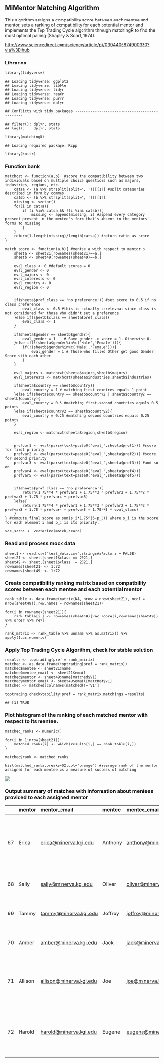 MiMentor Matching Algorithm
---------------------------

This algorithm assigns a compatibility score between each mentee and
mentor, sets a ranking of compatibility for each potential mentor and
implements the Top Trading Cycle algorithm through matchingR to find the
most optimal pairing (Shapley & Scarf, 1974).

<http://www.sciencedirect.com/science/article/pii/0304406874900330?via%3Dihub>

### Libraries

    library(tidyverse)

    ## Loading tidyverse: ggplot2
    ## Loading tidyverse: tibble
    ## Loading tidyverse: tidyr
    ## Loading tidyverse: readr
    ## Loading tidyverse: purrr
    ## Loading tidyverse: dplyr

    ## Conflicts with tidy packages ----------------------------------------------

    ## filter(): dplyr, stats
    ## lag():    dplyr, stats

    library(matchingR)

    ## Loading required package: Rcpp

    library(knitr)

### Function bank

    matchcat <- function(a,b){ #score the compatibility between two individuals based on multiple choice questions such as majors, industries, regions, etc.
        catsa <- (a %>% strsplit(split=', '))[[1]] #split categories described in form by commas
        catsb <- (b %>% strsplit(split=', '))[[1]]
        missing <- vector()
        for(i in catsa){
            if (i %in% catsa && !(i %in% catsb)){
                missing <- append(missing, i) #append every category present present in the mentee's form that's absent in the mentors' forms to missing 
            }
        }
        return(1-length(missing)/length(catsa)) #return ratio as score
    }

    match_score <- function(a,b){ #mentee a with respect to mentor b
        sheeta <- sheet21[rownames(sheet21)==a,]
        sheetb <- sheet49[rownames(sheet49)==b,]
        
        eval_class <- 0 #default scores = 0
        eval_gender <- 0
        eval_majors <- 0
        eval_interests <- 0
        eval_country <- 0
        eval_region <- 0
        
        
        if(sheeta$pref_class == 'no preference'){ #set score to 0.5 if no class preference
            eval_class <- 0.5 #this is actually irrelevnat since class is not considered for those who didn't set a preference
        }else if(sheetb$class == sheeta$pref_class){
            eval_class <- 1
        }
        
        if(sheeta$gender == sheetb$gender){
            eval_gender = 1    # Same gender -> score = 1. Otherwise 0.
        }else if(!(sheeta$gender%in%c('Male','Female'))){
            if(!(sheetb$gender%in%c('Male','Female'))){
                eval_gender = 1 # Those who filled Other get good Gender Score with each other
            }
        }
        
        eval_majors <- matchcat(sheeta$majors,sheetb$majors)
        eval_interests <- matchcat(sheeta$industries,sheetb$industries)
        
        if(sheeta$country == sheetb$country){
            eval_country = 1 # matching first countres equals 1 point
        }else if(sheeta$country == sheetb$country2 | sheeta$country2 == sheetb$country){
            eval_country = 0.5 #matching first-second countries equals 0.5 points
        }else if(sheeta$country2 == sheetb$country2){
            eval_country = 0.25 #matching second countries equals 0.25 points
        }
        
        eval_region <- matchcat(sheeta$region,sheetb$region)
        
        
        prefvar1 <- eval(parse(text=paste0('eval_',sheeta$pref1))) #score for first priority
        prefvar2 <- eval(parse(text=paste0('eval_',sheeta$pref2))) #score for second priority
        prefvar3 <- eval(parse(text=paste0('eval_',sheeta$pref3))) #and so on
        prefvar4 <- eval(parse(text=paste0('eval_',sheeta$pref4)))
        prefvar5 <- eval(parse(text=paste0('eval_',sheeta$pref5)))
        
        
        if(sheeta$pref_class == 'no preference'){
            return(1.75**4 * prefvar1 + 1.75**3 * prefvar2 + 1.75**2 * prefvar3 + 1.75 * prefvar4 + prefvar5)
        }else{
            return(1.75**4 * prefvar1 + 1.75**3 * prefvar2 + 1.75**2 * prefvar3 + 1.75 * prefvar4 + prefvar5 + 1.75**5 * eval_class)
        }
    } #compute final score as sum(s_i*1.75^(5-p_i)) where s_i is the score for each element i and p_i is its priority.

    vec_score <- Vectorize(match_score)

### Read and process mock data

    sheet1 <- read.csv('test_data.csv',stringsAsFactors = FALSE)
    sheet21 <- sheet1[sheet1$class == 2021,]
    sheet49 <- sheet1[sheet1$class != 2021,]
    rownames(sheet21) <- 1:72
    rownames(sheet49) <- 1:72

### Create compatibility ranking matrix based on compatbility scores between each mentee and each potential mentor

    rank_table <- data.frame(matrix(NA, nrow = nrow(sheet21), ncol = nrow(sheet49)),row.names = rownames(sheet21))

    for(i in rownames(sheet21)){
        rank_table[i,] <- rownames(sheet49)[vec_score(i,rownames(sheet49)) %>% order %>% rev]
    }

    rank_matrix <- rank_table %>% unname %>% as.matrix() %>% apply(1,as.numeric)

### Apply Top Trading Cycle Algorithm, check for stable solution

    results <- toptrading(pref = rank_matrix)
    matched <- as.data.frame(toptrading(pref = rank_matrix))
    matched$mentee <- sheet21$name
    matched$mentee_email <- sheet21$email
    matched$mentor <- sheet49$name[matched$V1]
    matched$mentor_email <- sheet49$email[matched$V1]
    matched <- matched[colnames(matched)!='V1']

    toptrading.checkStability(pref = rank_matrix,matchings =results)

    ## [1] TRUE

### Plot histogram of the ranking of each matched mentor with respect to its mentee.

    matched_ranks <- numeric()

    for(i in 1:nrow(sheet21)){
        matched_ranks[i] <- which(results[i,] == rank_table[i,])
    }

    matched$rank <- matched_ranks

    hist(matched_ranks,breaks=62,col='orange') #average rank of the mentor assigned for each mentee as a measure of success of matching

![](mimentor_matching_files/figure-markdown_strict/unnamed-chunk-6-1.png)

### Output summary of matches with information about mentees provided to each assigned mentor

<table>
<thead>
<tr class="header">
<th></th>
<th align="left">mentor</th>
<th align="left">mentor_email</th>
<th align="left">mentee</th>
<th align="left">mentee_email</th>
<th align="left">mentee_gender</th>
<th align="left">mentee_majors</th>
<th align="left">mentee_industries</th>
<th align="left">mentee_region</th>
<th align="left">mentee_country</th>
<th align="left">mentee_country2</th>
</tr>
</thead>
<tbody>
<tr class="odd">
<td>67</td>
<td align="left">Erica</td>
<td align="left"><a href="mailto:erica@minerva.kgi.edu">erica@minerva.kgi.edu</a></td>
<td align="left">Anthony</td>
<td align="left"><a href="mailto:anthony@minerva.kgi.edu">anthony@minerva.kgi.edu</a></td>
<td align="left">Male</td>
<td align="left">Business, Social Sciences, Computational Sciences</td>
<td align="left">Accounting &amp; Banking &amp; Finance, Business &amp; Consulting &amp; Management, Government &amp; Public Policy, Law, Social Science Research</td>
<td align="left">East Asia</td>
<td align="left">China</td>
<td align="left"></td>
</tr>
<tr class="even">
<td>68</td>
<td align="left">Sally</td>
<td align="left"><a href="mailto:sally@minerva.kgi.edu">sally@minerva.kgi.edu</a></td>
<td align="left">Oliver</td>
<td align="left"><a href="mailto:oliver@minerva.kgi.edu">oliver@minerva.kgi.edu</a></td>
<td align="left">Male</td>
<td align="left">Computational Sciences</td>
<td align="left">Business &amp; Consulting &amp; Management, Technology</td>
<td align="left">South East Asia</td>
<td align="left">Vietnam</td>
<td align="left"></td>
</tr>
<tr class="odd">
<td>69</td>
<td align="left">Tammy</td>
<td align="left"><a href="mailto:tammy@minerva.kgi.edu">tammy@minerva.kgi.edu</a></td>
<td align="left">Jeffrey</td>
<td align="left"><a href="mailto:jeffrey@minerva.kgi.edu">jeffrey@minerva.kgi.edu</a></td>
<td align="left">Male</td>
<td align="left">Natural Sciences</td>
<td align="left">Environment &amp; Agriculture, Startups &amp; Enterpreneurship, STEM Research</td>
<td align="left">Eastern Europe</td>
<td align="left">Kosovo</td>
<td align="left">Kosovo</td>
</tr>
<tr class="even">
<td>70</td>
<td align="left">Amber</td>
<td align="left"><a href="mailto:amber@minerva.kgi.edu">amber@minerva.kgi.edu</a></td>
<td align="left">Jack</td>
<td align="left"><a href="mailto:jack@minerva.kgi.edu">jack@minerva.kgi.edu</a></td>
<td align="left">Male</td>
<td align="left">Arts and Humanities, Computational Sciences</td>
<td align="left">Engeneering &amp; Manufacturing, STEM Research</td>
<td align="left">East Asia</td>
<td align="left">Korea, Republic of (South Korea)</td>
<td align="left">United States of America (USA)</td>
</tr>
<tr class="odd">
<td>71</td>
<td align="left">Allison</td>
<td align="left"><a href="mailto:allison@minerva.kgi.edu">allison@minerva.kgi.edu</a></td>
<td align="left">Joe</td>
<td align="left"><a href="mailto:joe@minerva.kgi.edu">joe@minerva.kgi.edu</a></td>
<td align="left">Male</td>
<td align="left">Business, Computational Sciences</td>
<td align="left">Accounting &amp; Banking &amp; Finance, Business &amp; Consulting &amp; Management, Startups &amp; Enterpreneurship, Technology</td>
<td align="left">Latin America</td>
<td align="left">Brazil</td>
<td align="left"></td>
</tr>
<tr class="even">
<td>72</td>
<td align="left">Harold</td>
<td align="left"><a href="mailto:harold@minerva.kgi.edu">harold@minerva.kgi.edu</a></td>
<td align="left">Eugene</td>
<td align="left"><a href="mailto:eugene@minerva.kgi.edu">eugene@minerva.kgi.edu</a></td>
<td align="left">Male</td>
<td align="left">Social Sciences, Computational Sciences</td>
<td align="left">Engeneering &amp; Manufacturing, Government &amp; Public Policy, Social Enterprise &amp; International Development, Technology</td>
<td align="left">South East Asia</td>
<td align="left">Pakistan</td>
<td align="left"></td>
</tr>
</tbody>
</table>
